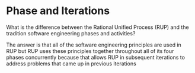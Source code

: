 # Phase and Iterations

What is the difference between the Rational Unified Process (RUP) and the tradition software engineering phases and activities?

The answer is that all of the software engineering principles are used in RUP but RUP uses these principles together throughout all of its four phases concurrently because that allows RUP in subsequent iterations to address problems that came up in previous iterations
